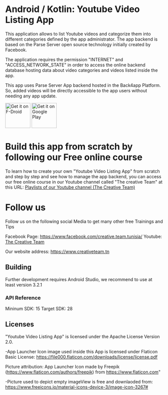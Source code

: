 # Android / Kotlin: Youtube Video Listing App

This application allows to list Youtube videos and categorize them into different categories defined by the app administrator. 
The app backend is based on the Parse Server open source technology initially created by Facebook.

The application requires the permission "INTERNET" and "ACCESS_NETWORK_STATE" in order to access the online backend database hosting data about video categories and videos listed inside the app.

This app uses Parse Server App backend hosted in the Back4app Platform.
So, added videos will be directly accessible to the app users without needing any app update.

[<img src="https://fdroid.gitlab.io/artwork/badge/get-it-on.png"
     alt="Get it on F-Droid"
     height="80">](https://f-droid.org/packages/tn.creativeteam.newyoutubelistingapp/)
[<img src="https://play.google.com/intl/en_us/badges/images/generic/en-play-badge.png"
     alt="Get it on Google Play"
     height="80">](https://play.google.com/store/apps/details?id=tn.creativeteam.newyoutubelistingapp)

# Build this app from scratch by following our Free online course
To learn how to create your own "Youtube Video Listing App" from scratch and step by step and see how to manage the app backend, you can access our free online course in our Youtube channel called "The creative Team" at this URL: 
<a href="https://www.youtube.com/channel/UCAXveSJOkPRjy77R6xT64kA/playlists?view_as=subscriber"> Playlists of our Youtube channel (The Creative Team)</a>

# Follow us

Follow us on the following social Media to get many other free Trainings and Tips

Facebook Page: https://www.facebook.com/creative.team.tunisia/
Youtube: <a href="https://www.youtube.com/channel/UCAXveSJOkPRjy77R6xT64kA/featured?view_as=subscriber"> The Creative Team </a>

Our website address: https://www.creativeteam.tn


## Building

Further development requires Android Studio, we recommend to use at least version 3.2.1
 
### API Reference

Mininum SDK: 15
Target SDK: 28 

## Licenses

"Youtube Video Listing App" is licensed under the Apache License Version 2.0.  

-App Launcher Icon image used inside this App is licensed under Flaticon Basic License: https://file000.flaticon.com/downloads/license/license.pdf

Picture attribution: App Launcher Icon made by Freepik (https://www.flaticon.com/authors/freepik) from https://www.flaticon.com"

-Picture used to depict empty imageView is free and downlaoded from: https://www.freeicons.io/material-icons-device-3/image-icon-3267#

